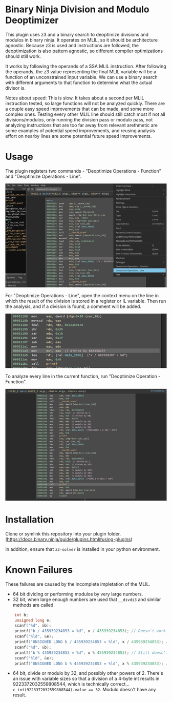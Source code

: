 # Binary Ninja Division and Modulo Deoptimizer

This plugin uses z3 and a binary search to deoptimize divisions and modulos in binary ninja. It operates on MLIL, so it should be architecture agnostic. Because z3 is used and instructions are followed, the deoptimization is also pattern agnostic, so different compiler optimizations should still work.

It works by following the operands of a SSA MLIL instruction. After following the operands, the z3 value representing the final MLIL variable will be a function of an unconstrained input variable. We can use a binary search with different arguments to that function to determine what the actual divisor is.

Notes about speed: This is slow. It takes about a second per MLIL instruction tested, so large functions will not be analyzed quickly. There are a couple easy speed improvements that can be made, and some more complex ones. Testing every other MLIL line should still catch most if not all divisions/modulos, only running the division pass or modulo pass, not analyzing instructions that are too far away from relevant arethmetic are some examples of potential speed improvements, and reusing analysis effort on nearby lines are some potential future speed improvements.

# Usage

The plugin registers two commands - "Deoptimize Operations - Function" and "Deoptimize Operations - Line". 

![](images/before_running.png)

For "Deoptimize Operations - Line", open the context menu on the line in which the result of the division is stored in a register or IL variable. Then run the analysis, and if a division is found, a comment will be added.

![](images/after_running.png)

To analyze every line in the current function, run "Deoptimize Operation - Function".

![](images/deoptimize_function.png)

# Installation

Clone or symlink this repository into your plugin folder. (https://docs.binary.ninja/guide/plugins.html#using-plugins)

In addition, ensure that `z3-solver` is installed in your python environment.

# Known Failures

These failures are caused by the incomplete impletation of the MLIL.

 - 64 bit dividing or performing modulos by very large numbers.
 - 32 bit, when large enough numbers are used that `__divdi3` and similar methods are called.
```c
    int b;
    unsigned long e;
    scanf("%d", &b);
    printf("b / 435939234853 = %d", x / 435939234853); // Doesn't work
    scanf("%ld", &e);
    printf("UNSIGNED LONG b / 435939234853 = %ld", x / 435939234853); // Also doesn't work
    scanf("%d", &b);
    printf("b % 435939234853 = %d", x % 435939234853); // Still doesn't work
    scanf("%ld", &e);
    printf("UNSIGNED LONG b % 435939234853 = %ld", x % 435939234853); // Still doesn't work
```

 - 64 bit, divide or modulo by 32, and possibly other powers of 2. There's an issue with variable sizes so that a division of a 4-byte int results in 9223372032559808544, which is technically correct... `c_int(9223372032559808544).value == 32`. Modulo doesn't have any result.
